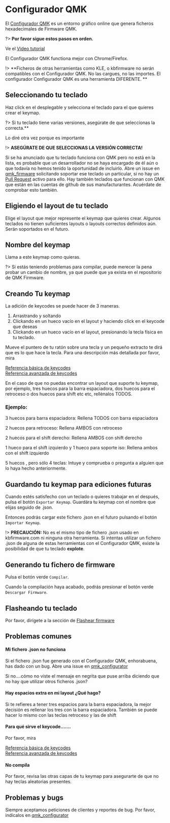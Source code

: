 # Configurador QMK

El [Configurador QMK](https://config.qmk.fm) es un entorno gráfico online que genera ficheros hexadecimales de Firmware QMK.  

?> **Por favor sigue estos pasos en orden.**

Ve el [Video tutorial](https://www.youtube.com/watch?v=-imgglzDMdY)

El Configurador QMK functiona mejor con Chrome/Firefox. 


!> **Ficheros de otras herramientas como KLE, o kbfirmware no serán compatibles con el Configurador QMK. No las cargues, no las importes. El configurador Configurador QMK es una herramienta DIFERENTE. **

## Seleccionando tu teclado

Haz click en el desplegable y selecciona el teclado para el que quieres crear el keymap. 

?> Si tu teclado tiene varias versiones, asegúrate de que seleccionas la correcta.** 

Lo diré otra vez porque es importante

!> **ASEGÚRATE DE QUE SELECCIONAS LA VERSIÓN CORRECTA!**

Si se ha anunciado que tu teclado funciona con QMK pero no está en la lista, es probable que un desarrollador no se haya encargado de él aún o que todavía no hemos tenido la oportunidad de incluirlo. Abre un issue en [qmk_firmware](https://github.com/qmk/qmk_firmware/issues) solicitando soportar ese teclado un particular, si no hay un [Pull Request](https://github.com/qmk/qmk_firmware/pulls?q=is%3Aopen+is%3Apr+label%3Akeyboard) activo para ello. Hay también teclados que funcionan con QMK que están en las cuentas de github de sus manufacturantes. Acuérdate de comprobar esto también. 

## Eligiendo el layout de tu teclado

Elige el layout que mejor represente el keymap que quieres crear. Algunos teclados no tienen suficientes layouts o layouts correctos definidos aún. Serán soportados en el futuro. 

## Nombre del keymap

Llama a este keymap como quieras. 

?> Si estás teniendo problemas para compilar, puede merecer la pena probar un cambio de nombre, ya que puede que ya exista en el repositorio de QMK Firmware.

## Creando Tu keymap

La adición de keycodes se puede hacer de 3 maneras.  
1. Arrastrando y soltando
2. Clickando en un hueco vacío en el layout y haciendo click en el keycode que deseas
3. Clickando en un hueco vacío en el layout, presionando la tecla física en tu teclado. 

Mueve el puntero de tu ratón sobre una tecla y un pequeño extracto te dirá que es lo que hace la tecla. Para una descripción más detallada por favor, mira

[Referencia básica de keycodes](https://docs.qmk.fm/#/keycodes_basic)    
[Referencia avanzada de keycodes](https://docs.qmk.fm/#/feature_advanced_keycodes)    

En el caso de que no puedas encontrar un layout que suporte tu keymap, por ejemplo, tres huecos para la barra espaciadora, dos huecos para el retroceso o dos huecos para shift etc etc, rellènalos TODOS. 

### Ejemplo:

3 huecos para barra espaciadora: Rellena TODOS con barra espaciadora

2 huecos para retroceso: Rellena AMBOS con retroceso

2 huecos para el shift derecho: Rellena AMBOS con shift derecho

1 hueco para el shift izquierdo y 1 hueco para soporte iso: Rellena ambos con el shift izquierdo

5 huecos , pero sólo 4 teclas: Intuye y comprueba o pregunta a alguien que lo haya hecho anteriormente. 

## Guardando tu keymap para ediciones futuras

Cuando estés satisfecho con un teclado o quieres trabajar en el después, pulsa el botón `Exportar Keymap`. Guardára tu keymap con el nombre que elijas seguido de .json. 

Entonces podrás cargar este fichero .json en el futuro pulsando el botón `Importar Keymap`. 

!> **PRECAUCIÓN:** No es el mismo tipo de fichero .json usado en kbfirmware.com ni ninguna otra herramienta. Si intentas utilizar un fichero .json de alguna de estas herramientas con el Configurador QMK, existe la posibilidad de que tu teclado **explote**. 

## Generando tu fichero de firmware

Pulsa el botón verde `Compilar`.

Cuando la compilación haya acabado, podrás presionar el botón verde `Descargar Firmware`. 

## Flasheando tu teclado

Por favor, dirígete a la sección de [Flashear firmware](newbs_flashing.md)

## Problemas comunes

#### Mi fichero .json no funciona

Si el fichero .json fue generado con el Configurador QMK, enhorabuena, has dado con un bug. Abre una issue en [qmk_configurator](https://github.com/qmk/qmk_configurator/issues)

Si no....cómo no viste el mensaje en negrita que puse arriba diciendo que no hay que utilizar otros ficheros .json? 

#### Hay espacios extra en mi layout ¿Qué hago?

Si te refieres a tener tres espacios para la barra espaciadora, la mejor decisión es rellenar los tres con la barra espaciadora. También se puede hacer lo mismo con las teclas retroceso y las de shift

#### Para qué sirve el keycode.......

Por favor, mira

[Referencia básica de keycodes](https://docs.qmk.fm/#/keycodes_basic)    
[Referencia avanzada de keycodes](https://docs.qmk.fm/#/feature_advanced_keycodes)    

#### No compila

Por favor, revisa las otras capas de tu keymap para asegurarte de que no hay teclas aleatorias presentes. 

## Problemas y bugs

Siempre aceptamos peticiones de clientes y reportes de bug. Por favor, indícalos en [qmk_configurator](https://github.com/qmk/qmk_configurator/issues)
